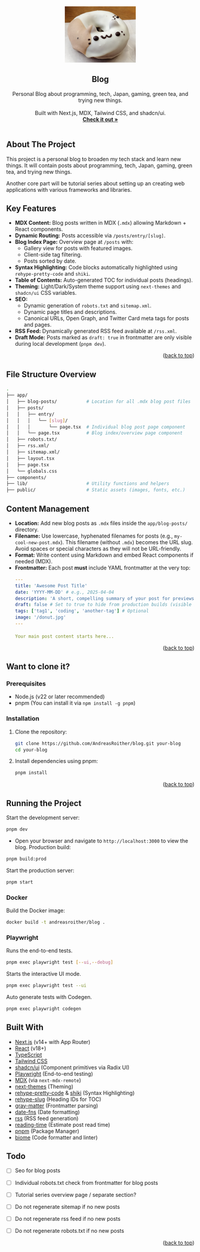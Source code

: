 <a name="readme-top"></a>

<!-- PROJECT LOGO -->
<br />
<div align="center">
  <img src="blog/public/donut.jpg" height="150">

  <h2 align="center">Blog</h2>

  <p align="center">
    Personal Blog about programming, tech, Japan, gaming, green tea, and trying new things.
    <br />
    <br />
    Built with Next.js, MDX, Tailwind CSS, and shadcn/ui.
    <br />
    <a href="https://blog.anro.dev"><strong>Check it out »</strong></a>
    <br />
    <br />
  </p>
</div>

## About The Project

This project is a personal blog to broaden my tech stack and learn new things.
It will contain posts about programming, tech, Japan, gaming, green tea, and trying new things.

Another core part will be tutorial series about setting up an creating web applications with various frameworks and libraries.

## Key Features

- **MDX Content:** Blog posts written in MDX (`.mdx`) allowing Markdown + React components.
- **Dynamic Routing:** Posts accessible via `/posts/entry/[slug]`.
- **Blog Index Page:** Overview page at `/posts` with:
  - Gallery view for posts with featured images.
  - Client-side tag filtering.
  - Posts sorted by date.
- **Syntax Highlighting:** Code blocks automatically highlighted using `rehype-pretty-code` and `shiki`.
- **Table of Contents:** Auto-generated TOC for individual posts (headings).
- **Theming:** Light/Dark/System theme support using `next-themes` and `shadcn/ui` CSS variables.
- **SEO:**
  - Dynamic generation of `robots.txt` and `sitemap.xml`.
  - Dynamic page titles and descriptions.
  - Canonical URLs, Open Graph, and Twitter Card meta tags for posts and pages.
- **RSS Feed:** Dynamically generated RSS feed available at `/rss.xml`.
- **Draft Mode:** Posts marked as `draft: true` in frontmatter are only visible during local development (`pnpm dev`).

<p align="right">(<a href="#readme-top">back to top</a>)</p>

## File Structure Overview

```bash
.
├── app/
│   ├── blog-posts/           # Location for all .mdx blog post files
│   ├── posts/
│   │   ├── entry/
│   │   │   └── [slug]/
│   │   │       └── page.tsx  # Individual blog post page component
│   │   └── page.tsx          # Blog index/overview page component
│   ├── robots.txt/           
│   ├── rss.xml/              
│   ├── sitemap.xml/          
│   ├── layout.tsx            
│   ├── page.tsx              
│   └── globals.css           
├── components/  
├── lib/                      # Utility functions and helpers  
├── public/                   # Static assets (images, fonts, etc.)
```

## Content Management

- **Location:** Add new blog posts as `.mdx` files inside the `app/blog-posts/` directory.
- **Filename:** Use lowercase, hyphenated filenames for posts (e.g., `my-cool-new-post.mdx`). This filename (without `.mdx`) becomes the URL slug. Avoid spaces or special characters as they will not be URL-friendly.
- **Format:** Write content using Markdown and embed React components if needed (MDX).
- **Frontmatter:** Each post **must** include YAML frontmatter at the very top:
  ```yaml
  ---
  title: 'Awesome Post Title'
  date: 'YYYY-MM-DD' # e.g., 2025-04-04
  description: 'A short, compelling summary of your post for previews and SEO.'
  draft: false # Set to true to hide from production builds (visible in dev)
  tags: ['tag1', 'coding', 'another-tag'] # Optional
  image: '/donut.jpg'
  ---

  Your main post content starts here...
  ```

<p align="right">(<a href="#readme-top">back to top</a>)</p>

## Want to clone it?

### Prerequisites

* Node.js (v22 or later recommended)
* pnpm (You can install it via `npm install -g pnpm`)

### Installation

1.  Clone the repository:
    ```bash
    git clone https://github.com/AndreasRoither/blog.git your-blog
    cd your-blog
    ```
2.  Install dependencies using pnpm:
    ```bash
    pnpm install
    ```

<p align="right">(<a href="#readme-top">back to top</a>)</p>

## Running the Project

Start the development server:
  ```bash
  pnpm dev
  ```
  - Open your browser and navigate to `http://localhost:3000` to view the blog.
Production build:
  ```bash
  pnpm build:prod
  ```
Start the production server:
  ```bash
  pnpm start
  ```

### Docker

Build the Docker image:
  ```bash
  docker build -t andreasroither/blog .
  ```

### Playwright

Runs the end-to-end tests.
  ```bash
  pnpm exec playwright test [--ui,--debug]
  ```
  
Starts the interactive UI mode.
  ```bash
  pnpm exec playwright test --ui
  ```

Auto generate tests with Codegen.
  ```bash
  pnpm exec playwright codegen
  ```

## Built With

* [Next.js](https://nextjs.org/) (v14+ with App Router)
* [React](https://react.dev/) (v18+)
* [TypeScript](https://www.typescriptlang.org/)
* [Tailwind CSS](https://tailwindcss.com/)
* [shadcn/ui](https://ui.shadcn.com/) (Component primitives via Radix UI)
* [Playwright](https://playwright.dev/) (End-to-end testing)
* [MDX](https://mdxjs.com/) (via `next-mdx-remote`)
* [next-themes](https://github.com/pacocoursey/next-themes) (Theming)
* [rehype-pretty-code](https://rehype-pretty-code.netlify.app/) & [shiki](https://shiki.style/) (Syntax Highlighting)
* [rehype-slug](https://github.com/rehypejs/rehype-slug) (Heading IDs for TOC)
* [gray-matter](https://github.com/jonschlinkert/gray-matter) (Frontmatter parsing)
* [date-fns](https://date-fns.org/) (Date formatting)
* [rss](https://www.npmjs.com/package/rss) (RSS feed generation)
* [reading-time](https://www.npmjs.com/package/reading-time) (Estimate post read time)
* [pnpm](https://pnpm.io/) (Package Manager)
* [biome](https://biome.dev/) (Code formatter and linter)


## Todo

- [ ] Seo for blog posts
- [ ] Individual robots.txt check from frontmatter for blog posts
- [ ] Tutorial series overview page / separate section?
- [ ] Do not regenerate sitemap if no new posts
- [ ] Do not regenerate rss feed if no new posts
- [ ] Do not regenerate robots.txt if no new posts


<p align="right">(<a href="#readme-top">back to top</a>)</p>


